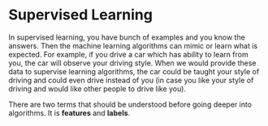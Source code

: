 # Supervised Learning

In supervised learning, you have bunch of examples and you know the answers. Then the machine learning algorithms can mimic or learn what is expected. For example, if you drive a car which has ability to learn from you, the car will observe your driving style. When we would provide these data to supervise learning algorithms, the car could be taught your style of driving and could even drive instead of you \(in case you like your style of driving and would like other people to drive like you\).

There are two terms that should be understood before going deeper into algorithms. It is **features** and **labels**.

